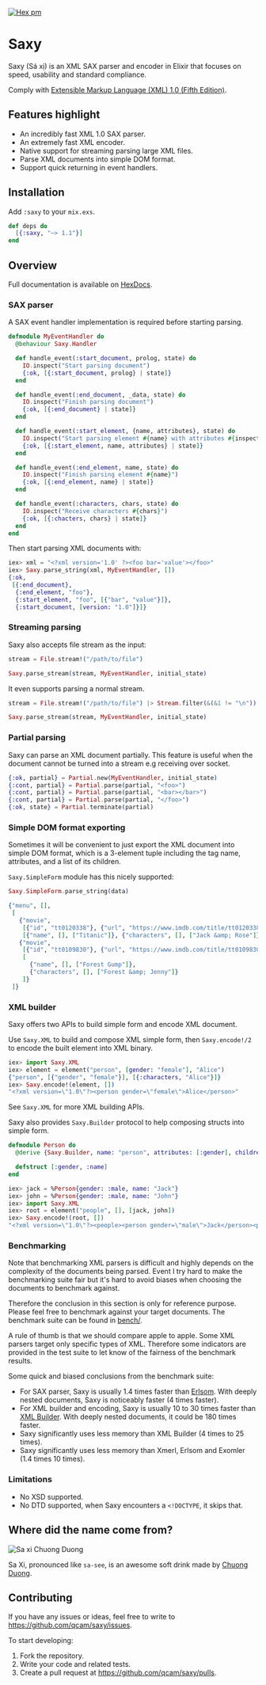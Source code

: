 [![Hex pm](http://img.shields.io/hexpm/v/saxy.svg?style=flat)](https://hex.pm/packages/saxy)

Saxy
===

Saxy (Sá xị) is an XML SAX parser and encoder in Elixir that focuses on speed, usability and standard compliance.

Comply with [Extensible Markup Language (XML) 1.0 (Fifth Edition)](https://www.w3.org/TR/xml/).

## Features highlight

* An incredibly fast XML 1.0 SAX parser.
* An extremely fast XML encoder.
* Native support for streaming parsing large XML files.
* Parse XML documents into simple DOM format.
* Support quick returning in event handlers.

## Installation

Add `:saxy` to your `mix.exs`.

```elixir
def deps do
  [{:saxy, "~> 1.1"}]
end
```

## Overview

Full documentation is available on [HexDocs](https://hexdocs.pm/saxy/).

### SAX parser

A SAX event handler implementation is required before starting parsing.

```elixir
defmodule MyEventHandler do
  @behaviour Saxy.Handler

  def handle_event(:start_document, prolog, state) do
    IO.inspect("Start parsing document")
    {:ok, [{:start_document, prolog} | state]}
  end

  def handle_event(:end_document, _data, state) do
    IO.inspect("Finish parsing document")
    {:ok, [{:end_document} | state]}
  end

  def handle_event(:start_element, {name, attributes}, state) do
    IO.inspect("Start parsing element #{name} with attributes #{inspect(attributes)}")
    {:ok, [{:start_element, name, attributes} | state]}
  end

  def handle_event(:end_element, name, state) do
    IO.inspect("Finish parsing element #{name}")
    {:ok, [{:end_element, name} | state]}
  end

  def handle_event(:characters, chars, state) do
    IO.inspect("Receive characters #{chars}")
    {:ok, [{:chacters, chars} | state]}
  end
end
```

Then start parsing XML documents with:

```elixir
iex> xml = "<?xml version='1.0' ?><foo bar='value'></foo>"
iex> Saxy.parse_string(xml, MyEventHandler, [])
{:ok,
 [{:end_document},
  {:end_element, "foo"},
  {:start_element, "foo", [{"bar", "value"}]},
  {:start_document, [version: "1.0"]}]}
```

### Streaming parsing

Saxy also accepts file stream as the input:

```elixir
stream = File.stream!("/path/to/file")

Saxy.parse_stream(stream, MyEventHandler, initial_state)
```

It even supports parsing a normal stream.

```elixir
stream = File.stream!("/path/to/file") |> Stream.filter(&(&1 != "\n"))

Saxy.parse_stream(stream, MyEventHandler, initial_state)
```

### Partial parsing

Saxy can parse an XML document partially. This feature is useful when the
document cannot be turned into a stream e.g receiving over socket.

```elixir
{:ok, partial} = Partial.new(MyEventHandler, initial_state)
{:cont, partial} = Partial.parse(partial, "<foo>")
{:cont, partial} = Partial.parse(partial, "<bar></bar>")
{:cont, partial} = Partial.parse(partial, "</foo>")
{:ok, state} = Partial.terminate(partial)
```

### Simple DOM format exporting

Sometimes it will be convenient to just export the XML document into simple DOM
format, which is a 3-element tuple including the tag name, attributes, and a
list of its children.

`Saxy.SimpleForm` module has this nicely supported:

```elixir
Saxy.SimpleForm.parse_string(data)

{"menu", [],
 [
   {"movie",
    [{"id", "tt0120338"}, {"url", "https://www.imdb.com/title/tt0120338/"}],
    [{"name", [], ["Titanic"]}, {"characters", [], ["Jack &amp; Rose"]}]},
   {"movie",
    [{"id", "tt0109830"}, {"url", "https://www.imdb.com/title/tt0109830/"}],
    [
      {"name", [], ["Forest Gump"]},
      {"characters", [], ["Forest &amp; Jenny"]}
    ]}
 ]}
```

### XML builder

Saxy offers two APIs to build simple form and encode XML document.

Use `Saxy.XML` to build and compose XML simple form, then `Saxy.encode!/2`
to encode the built element into XML binary.

```elixir
iex> import Saxy.XML
iex> element = element("person", [gender: "female"], "Alice")
{"person", [{"gender", "female"}], [{:characters, "Alice"}]}
iex> Saxy.encode!(element, [])
"<?xml version=\"1.0\"?><person gender=\"female\">Alice</person>"
```

See `Saxy.XML` for more XML building APIs.

Saxy also provides `Saxy.Builder` protocol to help composing structs into simple form.

```elixir
defmodule Person do
  @derive {Saxy.Builder, name: "person", attributes: [:gender], children: [:name]}

  defstruct [:gender, :name]
end

iex> jack = %Person{gender: :male, name: "Jack"}
iex> john = %Person{gender: :male, name: "John"}
iex> import Saxy.XML
iex> root = element("people", [], [jack, john])
iex> Saxy.encode!(root, [])
"<?xml version=\"1.0\"?><people><person gender=\"male\">Jack</person><person gender=\"male\">John</person></people>"
```

### Benchmarking

Note that benchmarking XML parsers is difficult and highly depends on the complexity
of the documents being parsed. Event I try hard to make the benchmarking suite
fair but it's hard to avoid biases when choosing the documents to benchmark
against.

Therefore the conclusion in this section is only for reference purpose. Please
feel free to benchmark against your target documents. The benchmark suite can be found
in [bench/](./bench).

A rule of thumb is that we should compare apple to apple. Some XML parsers
target only specific types of XML. Therefore some indicators are provided in the
test suite to let know of the fairness of the benchmark results.

Some quick and biased conclusions from the benchmark suite:

* For SAX parser, Saxy is usually 1.4 times faster than [Erlsom](https://github.com/willemdj/erlsom).
  With deeply nested documents, Saxy is noticeably faster (4 times faster).
* For XML builder and encoding, Saxy is usually 10 to 30 times faster than [XML Builder](https://github.com/joshnuss/xml_builder).
  With deeply nested documents, it could be 180 times faster.
* Saxy significantly uses less memory than XML Builder (4 times to 25 times).
* Saxy significantly uses less memory than Xmerl, Erlsom and Exomler (1.4 times
  10 times).

### Limitations

* No XSD supported.
* No DTD supported, when Saxy encounters a `<!DOCTYPE`, it skips that.

## Where did the name come from?

![Sa xi Chuong Duong](./saxi.jpg)

Sa Xi, pronounced like `sa-see`, is an awesome soft drink made by [Chuong Duong](http://www.cdbeco.com.vn/en).

## Contributing

If you have any issues or ideas, feel free to write to https://github.com/qcam/saxy/issues.

To start developing:

1. Fork the repository.
2. Write your code and related tests.
3. Create a pull request at https://github.com/qcam/saxy/pulls.
